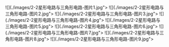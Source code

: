 ![](./images/2-2星形电路与三角形电路-图片1.jpg"></div>
![](./images/2-2星形电路与三角形电路-图片2.jpg"></div>
![](./images/2-2星形电路与三角形电路-图片3.jpg"></div>
![](./images/2-2星形电路与三角形电路-图片4.jpg"></div>
![](./images/2-2星形电路与三角形电路-图片5.jpg"></div>
![](./images/2-2星形电路与三角形电路-图片6.jpg"></div>
![](./images/2-2星形电路与三角形电路-图片7.jpg"></div>
![](./images/2-2星形电路与三角形电路-图片8.jpg"></div>
![](./images/2-2星形电路与三角形电路-图片9.jpg"></div>

